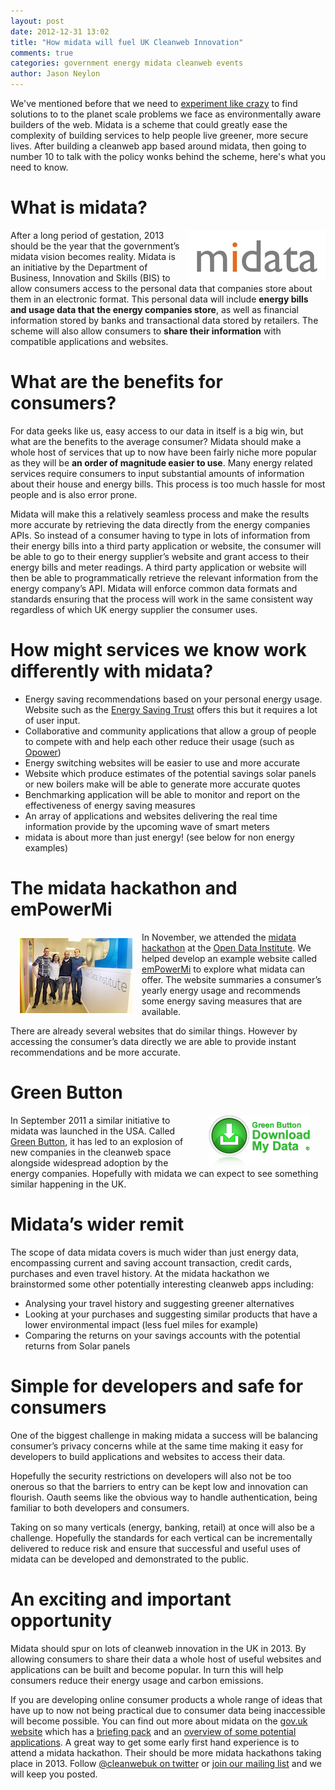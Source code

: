 ```yaml
---
layout: post
date: 2012-12-31 13:02
title: "How midata will fuel UK Cleanweb Innovation"
comments: true
categories: government energy midata cleanweb events
author: Jason Neylon
---
```

We've mentioned before that we need to [experiment like crazy](/blog/2012/10/09/mobilizing-developers-to-make-a-better-future/) to find solutions to to the planet scale problems we face as environmentally aware builders of the web. Midata is a scheme that could greatly ease the complexity of building services to help people live greener, more secure lives. After building a cleanweb app based around midata, then going to number 10 to talk with the policy wonks behind the scheme, here's what you need to know.

What is midata?
===============

<div style="float: right; margin: 10 15"><img src="/images/midata.png" alt="midata logo"></div>

After a long period of gestation, 2013 should be the year that the government’s midata vision becomes reality. Midata is an initiative by the Department of Business, Innovation and Skills (BIS) to allow consumers access to the personal data that companies store about them in an electronic format. This personal data will include **energy bills and usage data that the energy companies store**, as well as financial information stored by banks and transactional data stored by retailers. The scheme will also allow consumers to **share their information** with compatible applications and websites.


What are the benefits for consumers?
====================================

For data geeks like us, easy access to our data in itself is a big win, but what are the benefits to the average consumer? Midata should make a whole host of services that up to now have been fairly niche more popular as they will be **an order of magnitude easier to use**. Many energy related services require consumers to input substantial amounts of information about their house and energy bills. This process is too much hassle for most people and is also error prone.

Midata will make this a relatively seamless process and make the results more accurate by retrieving the data directly from the energy companies APIs.  So instead of a consumer having to type in lots of information from their energy bills into a third party application or website, the consumer will be able to go to their energy supplier’s website and grant access to their energy bills and meter readings. A third party application or website will then be able to programmatically retrieve the relevant information from the energy company’s API.  Midata will enforce common data formats and standards ensuring that the process will work in the same consistent way regardless of which UK energy supplier the consumer uses.

How might services we know work differently with midata?
========================================================

* Energy saving recommendations based on your personal energy usage. Website such as the [Energy Saving Trust](http://www.energysavingtrust.org.uk/) offers this but it requires a lot of user input.
* Collaborative and community applications that allow a group of people to compete with and help each other reduce their usage (such as [Opower](http://opower.com/))
* Energy switching websites will be easier to use and more accurate
* Website which produce estimates of the potential savings solar panels or new boilers make will be able to generate more accurate quotes
* Benchmarking application will be able to monitor and report on the effectiveness of energy saving measures
* An array of applications and websites delivering the real time information provide by the upcoming wave of smart meters
* midata is about more than just energy! (see below for non energy examples)

The midata hackathon and emPowerMi
==================================

<div style="margin: 10px 15px; float: left"><img src="/images/midatahackthon.jpg" alt="Midata hackathon"></div>

In November, we attended the [midata hackathon](http://www.theodi.org/events/midata-hackathon-2012) at the [Open Data Institute](http://www.theodi.org/). We helped develop an example website called [emPowerMi](http://empowermi.cleanweb.org.uk/) to explore what midata can offer. The website summaries a consumer’s yearly energy usage and recommends some energy saving measures that are available. 

There are already several websites that do similar things. However by accessing the consumer’s data directly we are able to provide instant recommendations and be more accurate. 

Green Button
============

<div style="margin: 0px 25px; float: right"><img src="/images/greenbutton.png" alt="Green button logo"></div>

In September 2011 a similar initiative to midata was launched in the USA. Called [Green Button](http://www.greenbuttondata.org/), it has led to an explosion of new companies in the cleanweb space alongside widespread adoption by the energy companies. Hopefully with midata we can expect to see something similar happening in the UK.


Midata’s wider remit
====================
The scope of data midata covers is much wider than just energy data, encompassing current and saving account transaction, credit cards, purchases and even travel history. At the midata hackathon we brainstormed some other potentially interesting cleanweb apps including:

* Analysing your travel history and suggesting greener alternatives
* Looking at your purchases and suggesting similar products that have a lower environmental impact (less fuel miles for example)
* Comparing the returns on your savings accounts with the potential returns from Solar panels

Simple for developers and safe for consumers
============================================

One of the biggest challenge in making midata a success will be balancing consumer’s privacy concerns while at the same time making it easy for developers to build applications and websites to access their data.

Hopefully the security restrictions on developers will also not be too onerous so that the barriers to entry can be kept low and innovation can flourish. Oauth seems like the obvious way to handle authentication, being familiar to both developers and consumers.

Taking on so many verticals (energy, banking, retail) at once will also be a challenge. Hopefully the standards for each vertical can be incrementally delivered to reduce risk and ensure that successful and useful uses of midata can be developed and demonstrated to the public.

An exciting and important opportunity
=====================================

Midata should spur on lots of cleanweb innovation in the UK in 2013. By allowing consumers to share their data a whole host of useful websites and applications can be built and become popular. In turn this will help consumers reduce their energy usage and carbon emissions.

If you are developing online consumer products a whole range of ideas that have up to now not being practical due to consumer data being inaccessible will become possible. You can find out more about midata on the [gov.uk website](https://www.gov.uk/search?q=midata) which has a [briefing pack](https://www.gov.uk/government/publications/midata-company-briefing-pack) and an [overview of some potential applications](https://www.gov.uk/government/publications/example-applications-of-the-midata-programme). A great way to get some early first hand experience is to attend a midata hackathon. Their should be more midata hackathons taking place in 2013. Follow [@cleanwebuk on twitter](https://twitter.com/intent/follow?screen_name=cleanwebuk) or [join our mailing list](https://groups.google.com/d/forum/cleanweb-uk) and we will keep you posted.